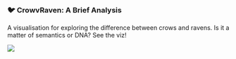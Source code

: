 ### 🐦 CrowvRaven: A Brief Analysis  
A visualisation for exploring the difference between crows and ravens. Is it a matter of semantics or DNA? See the viz!
<p align="left">
  <a href="https://public.tableau.com/app/profile/amethyst.eicher/viz/DifferencesbetweenCrowsandRavens/DifferencesBetweenCrowsandRavens" target="_blank">
    <img src="https://img.shields.io/badge/See%20Vizzes-766090?style=for-the-badge&logo=tableau&logoColor=white&borderRadius=20"/>
  </a>
</p>
